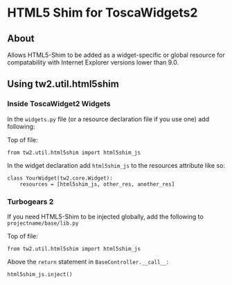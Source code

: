 # HTML5 Shim for ToscaWidgets2

## About

Allows HTML5-Shim to be added as a widget-specific or global resource for
compatability with Internet Explorer versions lower than 9.0.

## Using tw2.util.html5shim

### Inside ToscaWidget2 Widgets

In the `widgets.py` file (or a resource declaration file if you use one)
add following:

Top of file:

    from tw2.util.html5shim import html5shim_js

In the widget declaration add `html5shim_js` to the resources attribute 
like so:

    class YourWidget(tw2.core.Widget):
        resources = [html5shim_js, other_res, another_res]


### Turbogears 2

If you need HTML5-Shim to be injected globally, add the following to 
`projectname/base/lib.py`

Top of file:

    from tw2.util.html5shim import html5shim_js

Above the `return` statement in `BaseController.__call__`:

    html5shim_js.inject()
